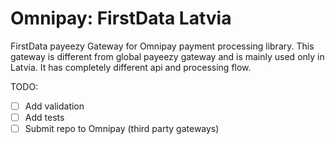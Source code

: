 # Omnipay: FirstData Latvia

FirstData payeezy Gateway for Omnipay payment processing library.
This gateway is different from global payeezy gateway and is mainly used only in Latvia.
It has completely different api and processing flow.

TODO: 
- [ ] Add validation
- [ ] Add tests 
- [ ] Submit repo to Omnipay (third party gateways)
